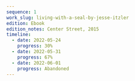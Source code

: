 ```yaml
---
sequence: 1
work_slug: living-with-a-seal-by-jesse-itzler
edition: Ebook
edition_notes: Center Street, 2015
timeline:
  - date: 2022-05-24
    progress: 30%
  - date: 2022-05-31
    progress: 67%
  - date: 2022-06-01
    progress: Abandoned
---
```

